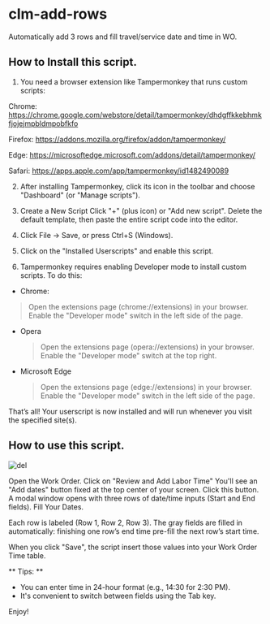 # clm-add-rows

Automatically add 3 rows and fill travel/service date and time in WO.

## How to Install this script.

1. You need a browser extension like Tampermonkey  that runs custom scripts:

  Chrome:  https://chrome.google.com/webstore/detail/tampermonkey/dhdgffkkebhmkfjojejmpbldmpobfkfo

  Firefox: https://addons.mozilla.org/firefox/addon/tampermonkey/

  Edge:    https://microsoftedge.microsoft.com/addons/detail/tampermonkey/

  Safari:  https://apps.apple.com/app/tampermonkey/id1482490089

2. After installing Tampermonkey, click its icon in the toolbar and choose "Dashboard" (or "Manage scripts").

3. Create a New Script
  Click "+" (plus icon) or "Add new script".
  Delete the default template, then paste the entire script code into the editor.

  4. Click File → Save, or press Ctrl+S (Windows).

  5. Click on the "Installed Userscripts" and enable this script.

  6. Tampermonkey requires enabling Developer mode to install custom scripts. To do this:
  - Chrome: 
   > Open the extensions page (chrome://extensions) in your browser.
   > Enable the "Developer mode" switch in the left side of the page.
 - Opera
   > Open the extensions page (opera://extensions) in your browser.
   > Enable the "Developer mode" switch at the top right.
 - Microsoft Edge 
   > Open the extensions page (edge://extensions) in your browser.
   > Enable the "Developer mode" switch in the left side of the page.

  That’s all! Your userscript is now installed and will run whenever you visit the specified site(s).


  ## How to use this script.
  ![del](https://github.com/user-attachments/assets/a506dc16-f706-45ab-b8fb-bd65703a3338)


  Open the Work Order.
  Click on "Review and Add Labor Time"
  You'll see an "Add dates" button fixed at the top center of your screen. Click this button.
  A modal window opens with three rows of date/time inputs (Start and End fields).
  Fill Your Dates.

  Each row is labeled (Row 1, Row 2, Row 3). The gray fields are filled in automatically: 
  finishing one row’s end time pre-fill the next row’s start time.

  When you click "Save", the script insert those values into your Work Order Time table.

  ** Tips: **
  - You can enter time in 24-hour format (e.g., 14:30 for 2:30 PM).
  - It's convenient to switch between fields using the Tab key.

  Enjoy! 
